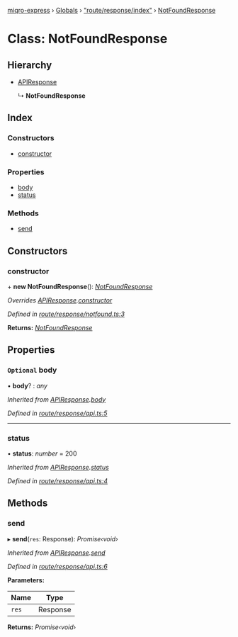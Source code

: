 [miqro-express](../README.md) › [Globals](../globals.md) › ["route/response/index"](../modules/_route_response_index_.md) › [NotFoundResponse](_route_response_index_.notfoundresponse.md)

# Class: NotFoundResponse

## Hierarchy

* [APIResponse](_index_.apiresponse.md)

  ↳ **NotFoundResponse**

## Index

### Constructors

* [constructor](_route_response_index_.notfoundresponse.md#constructor)

### Properties

* [body](_route_response_index_.notfoundresponse.md#optional-body)
* [status](_route_response_index_.notfoundresponse.md#status)

### Methods

* [send](_route_response_index_.notfoundresponse.md#send)

## Constructors

###  constructor

\+ **new NotFoundResponse**(): *[NotFoundResponse](_route_response_index_.notfoundresponse.md)*

*Overrides [APIResponse](_index_.apiresponse.md).[constructor](_index_.apiresponse.md#constructor)*

*Defined in [route/response/notfound.ts:3](https://github.com/claukers/miqro-express/blob/47304ab/src/route/response/notfound.ts#L3)*

**Returns:** *[NotFoundResponse](_route_response_index_.notfoundresponse.md)*

## Properties

### `Optional` body

• **body**? : *any*

*Inherited from [APIResponse](_index_.apiresponse.md).[body](_index_.apiresponse.md#optional-body)*

*Defined in [route/response/api.ts:5](https://github.com/claukers/miqro-express/blob/47304ab/src/route/response/api.ts#L5)*

___

###  status

• **status**: *number* = 200

*Inherited from [APIResponse](_index_.apiresponse.md).[status](_index_.apiresponse.md#status)*

*Defined in [route/response/api.ts:4](https://github.com/claukers/miqro-express/blob/47304ab/src/route/response/api.ts#L4)*

## Methods

###  send

▸ **send**(`res`: Response): *Promise‹void›*

*Inherited from [APIResponse](_index_.apiresponse.md).[send](_index_.apiresponse.md#send)*

*Defined in [route/response/api.ts:6](https://github.com/claukers/miqro-express/blob/47304ab/src/route/response/api.ts#L6)*

**Parameters:**

Name | Type |
------ | ------ |
`res` | Response |

**Returns:** *Promise‹void›*

